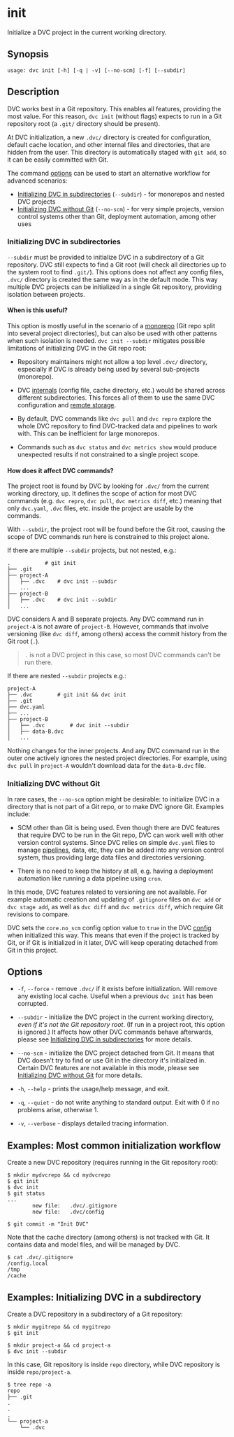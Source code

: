 # init

Initialize a <abbr>DVC project</abbr> in the current working directory.

## Synopsis

```usage
usage: dvc init [-h] [-q | -v] [--no-scm] [-f] [--subdir]
```

## Description

DVC works best in a Git repository. This enables all features, providing the
most value. For this reason, `dvc init` (without flags) expects to run in a Git
repository root (a `.git/` directory should be present).

At DVC initialization, a new `.dvc/` directory is created for configuration,
default <abbr>cache</abbr> location, and other internal files and directories,
that are hidden from the user. This directory is automatically staged with
`git add`, so it can be easily committed with Git.

The command [options](#options) can be used to start an alternative workflow for
advanced scenarios:

- [Initializing DVC in subdirectories](#initializing-dvc-in-subdirectories)
  (`--subdir`) - for monorepos and nested <abbr>DVC projects</abbr>
- [Initializing DVC without Git](#initializing-dvc-without-git) (`--no-scm`) -
  for very simple projects, version control systems other than Git, deployment
  automation, among other uses

### Initializing DVC in subdirectories

`--subdir` must be provided to initialize DVC in a subdirectory of a Git
repository. DVC still expects to find a Git root (will check all directories up
to the system root to find `.git/`). This options does not affect any config
files, `.dvc/` directory is created the same way as in the default mode. This
way multiple <abbr>DVC projects</abbr> can be initialized in a single Git
repository, providing isolation between projects.

#### When is this useful?

This option is mostly useful in the scenario of a
[monorepo](https://en.wikipedia.org/wiki/Monorepo) (Git repo split into several
project directories), but can also be used with other patterns when such
isolation is needed. `dvc init --subdir` mitigates possible limitations of
initializing DVC in the Git repo root:

- Repository maintainers might not allow a top level `.dvc/` directory,
  especially if DVC is already being used by several sub-projects (monorepo).

- DVC [internals](/doc/user-guide/project-structure/internal-files) (config
  file, cache directory, etc.) would be shared across different subdirectories.
  This forces all of them to use the same DVC configuration and
  [remote storage](/doc/command-reference/remote).

- By default, DVC commands like `dvc pull` and `dvc repro` explore the whole
  <abbr>DVC repository</abbr> to find DVC-tracked data and pipelines to work
  with. This can be inefficient for large monorepos.

- Commands such as `dvc status` and `dvc metrics show` would produce unexpected
  results if not constrained to a single project scope.

#### How does it affect DVC commands?

The <abbr>project</abbr> root is found by DVC by looking for `.dvc/` from the
current working directory, up. It defines the scope of action for most DVC
commands (e.g. `dvc repro`, `dvc pull`, `dvc metrics diff`, etc.) meaning that
only `dvc.yaml`, `.dvc` files, etc. inside the project are usable by the
commands.

With `--subdir`, the project root will be found before the Git root, causing the
scope of DVC commands run here is constrained to this project alone.

If there are multiple `--subdir` projects, but not nested, e.g.:

```dvc
.           # git init
├── .git
├── project-A
│   ├── .dvc    # dvc init --subdir
│   ...
├── project-B
│   ├── .dvc    # dvc init --subdir
│   ...
```

DVC considers A and B separate projects. Any DVC command run in `project-A` is
not aware of `project-B`. However, commands that involve versioning (like
`dvc diff`, among others) access the commit history from the Git root (`.`).

> `.` is not a DVC project in this case, so most DVC commands can't be run
> there.

If there are nested `--subdir` projects e.g.:

```dvc
project-A
├── .dvc        # git init && dvc init
├── .git
├── dvc.yaml
├── ...
├── project-B
│   ├── .dvc        # dvc init --subdir
│   ├── data-B.dvc
│   ...
```

Nothing changes for the inner projects. And any DVC command run in the outer one
actively ignores the nested project directories. For example, using `dvc pull`
in `project-A` wouldn't download data for the `data-B.dvc` file.

### Initializing DVC without Git

In rare cases, the `--no-scm` option might be desirable: to initialize DVC in a
directory that is not part of a Git repo, or to make DVC ignore Git. Examples
include:

- SCM other than Git is being used. Even though there are DVC features that
  require DVC to be run in the Git repo, DVC can work well with other version
  control systems. Since DVC relies on simple `dvc.yaml` files to manage
  [pipelines](/doc/command-reference/dag), data, etc, they can be added into any
  version control system, thus providing large data files and directories
  versioning.

- There is no need to keep the history at all, e.g. having a deployment
  automation like running a data pipeline using `cron`.

In this mode, DVC features related to versioning are not available. For example
automatic creation and updating of `.gitignore` files on `dvc add` or
`dvc stage add`, as well as `dvc diff` and `dvc metrics diff`, which require Git
revisions to compare.

DVC sets the `core.no_scm` config option value to `true` in the DVC
[config](/doc/command-reference/config) when initialized this way. This means
that even if the project is tracked by Git, or if Git is initialized in it
later, DVC will keep operating detached from Git in this project.

## Options

- `-f`, `--force` - remove `.dvc/` if it exists before initialization. Will
  remove any existing local cache. Useful when a previous `dvc init` has been
  corrupted.

- `--subdir` - initialize the DVC project in the current working directory,
  _even if it's not the Git repository root_. (If run in a project root, this
  option is ignored.) It affects how other DVC commands behave afterwards,
  please see
  [Initializing DVC in subdirectories](#initializing-dvc-in-subdirectories) for
  more details.

- `--no-scm` - initialize the DVC project detached from Git. It means that DVC
  doesn't try to find or use Git in the directory it's initialized in. Certain
  DVC features are not available in this mode, please see
  [Initializing DVC without Git](#initializing-dvc-without-git) for more
  details.

- `-h`, `--help` - prints the usage/help message, and exit.

- `-q`, `--quiet` - do not write anything to standard output. Exit with 0 if no
  problems arise, otherwise 1.

- `-v`, `--verbose` - displays detailed tracing information.

## Examples: Most common initialization workflow

Create a new <abbr>DVC repository</abbr> (requires running in the Git repository
root):

```dvc
$ mkdir mydvcrepo && cd mydvcrepo
$ git init
$ dvc init
$ git status
...
        new file:   .dvc/.gitignore
        new file:   .dvc/config

$ git commit -m "Init DVC"
```

Note that the <abbr>cache</abbr> directory (among others) is not tracked with
Git. It contains data and model files, and will be managed by DVC.

```dvc
$ cat .dvc/.gitignore
/config.local
/tmp
/cache
```

## Examples: Initializing DVC in a subdirectory

Create a <abbr>DVC repository</abbr> in a subdirectory of a Git repository:

```dvc
$ mkdir mygitrepo && cd mygitrepo
$ git init

$ mkdir project-a && cd project-a
$ dvc init --subdir
```

In this case, Git repository is inside `repo` directory, while <abbr>DVC
repository</abbr> is inside `repo/project-a`.

```dvc
$ tree repo -a
repo
├── .git
.
.
.
└── project-a
    └── .dvc
```
